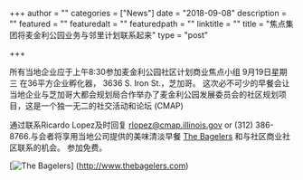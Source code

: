 +++
author = ""
categories = ["News"]
date = "2018-09-08"
description = ""
featured = ""
featuredalt = ""
featuredpath = ""
linktitle = ""
title = "焦点集团将麦金利公园业务与邻里计划联系起来"
type = "post"

+++

所有当地企业应于上午8:30参加麦金利公园社区计划商业焦点小组
9月19日星期三
在36平方企业孵化器，
3636 S. Iron St.，芝加哥。
这次必不可少的早餐会让当地企业与芝加哥大都会规划局合作举办了麦金利公园发展委员会的社区规划项目，这是一个独一无二的社交活动和论坛 (CMAP)

通过联系Ricardo Lopez及时回复 
<a href="mailto:rlopez@cmap.illinois.gov?Subject=McKinleyParkRSVP" target="_top">rlopez@cmap.illinois.gov</a></strong> 
or (312) 386-8766.与会者将享用当地公司提供的美味清淡早餐 [The Bagelers](http://www.thebagelers.com) 和与社区商业社区联系的机会。 参加免费。

[![The Bagelers](/images/events/bagelersLogo.png)]
(http://www.thebagelers.com)
